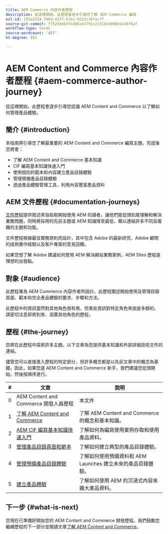 ```yaml
---
title: AEM Commerce 內容作者歷程
description: 從這裡開始，此歷程會逐步引導您了解 AEM Commerce 編寫
exl-id: 155a2534-746d-4237-b7e2-9212c36fac7f
source-git-commit: f7525b6b37e486a53791c2331dc6000e5248f8af
workflow-type: tm+mt
source-wordcount: '457'
ht-degree: 95%

---
```


# AEM Content and Commerce 內容作者歷程 {#aem-commerce-author-journey}

從這裡開始，此歷程會逐步引導您認識 AEM Content and Commerce 以了解如何管理產品體驗。

## 簡介 {#introduction}

本指南將引導您了解最重要的 AEM Content and Commerce 編寫主題，完成後您將會：

* 了解 AEM Content and Commerce 基本知識
* CIF 編寫基本知識快速入門
* 使用個別的範本和內容建立產品目錄體驗
* 管理預備產品目錄體驗
* 透過產品體驗管理工具，利用內容豐富產品資料

## AEM 文件歷程 {#documentation-journeys}

[文件歷程](/help/journey-documentation/documentation-journeys.md)提供敘述來協助剛開始使用 AEM 的讀者，讓他們能從頭到尾理解和解決業務問題，同時將採用的先前主題或 AEM 知識降至最低，藉以連結許多不同且複雜的主題和功能。

文件歷程根據最佳實務原則而設計，其中包含 Adobe 的最新研究、Adobe 顧問的成熟實作經驗以及客戶專案的意見回饋。

如果您想了解 Adobe 建議如何使用 AEM 解決網站業務案例，AEM Sites 歷程是理想的出發點。

## 對象 {#audience}

此歷程專為 AEM Commerce 內容作者所設計。此歷程闡述開始使用及管理目錄頁面、範本和完全產品體驗的要求、步驟和方法。

此歷程中的資訊當然對其他角色很有用，但某些資訊對特定角色來說是多餘的。 請密切注意即將到來、涵蓋其他角色的歷程。

## 歷程 {#the-journey}

您將在此歷程中探索許多主題。以下文章為您提供基本知識和外部詳細技術文件的連結。

儘管您可以直接進入歷程的特定部分，但許多概念都是以先前文章中的概念為基礎。因此，如果您是 AEM Content and Commerce 新手，我們建議您從頭開始，然後按順序進行。

| # | 文章 | 說明 |
|---|---|---|
| 0 | AEM Content and Commerce 開發人員歷程 | 本文件 |
| 1 | [了解 AEM Content and Commerce](/help/commerce-cloud/introduction.md) | 了解 AEM Content and Commerce 的概念和基本知識。 |
| 2 | [AEM CIF 編寫基本知識快速入門](getting-started.md) | 了解如何為編寫使用案例存取和使用產品資料。 |
| 3 | [管理產品目錄頁面和範本](catalog-templates.md) | 了解如何建立典型的產品目錄體驗。 |
| 4 | [管理預備產品目錄體驗](staged-catalog.md) | 了解如何使用預備資料和 AEM Launches 建立未來的產品目錄體驗。 |
| 5 | [建立產品體驗](product-experience-management.md) | 了解如何使用 AEM 的沉浸式內容來擴大產品資料。 |

## 下一步 {#what-is-next}

您現在已準備好開始您的 AEM Content and Commerce 開發歷程。我們鼓勵您繼續歷程的下一部分並閱讀文章[了解 AEM Content and Commerce](/help/commerce-cloud/introduction.md)。
